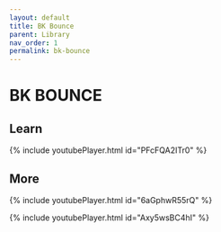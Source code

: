 ```yaml
---
layout: default
title: BK Bounce
parent: Library
nav_order: 1
permalink: bk-bounce
---
```


# BK BOUNCE

## Learn

{% include youtubePlayer.html id="PFcFQA2ITr0" %}

## More

{% include youtubePlayer.html id="6aGphwR55rQ" %}

{% include youtubePlayer.html id="Axy5wsBC4hI" %}
